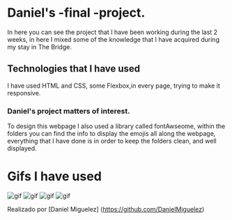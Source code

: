 # Daniel's -final -project.

In here you can see the project that I have been working during the last 2 weeks, in here I mixed some of the knowledge that I have acquired during my stay in The Bridge. 

## Technologies that I have used

I have used HTML and CSS, some Flexbox,in every page, trying to make it responsive.

### Daniel's project matters of interest.
To design this webpage I also used a library called fontAwseome, within the folders you can find the info to display the emojis all along the webpage, everything that I have done is in order to keep the folders clean, and well displayed.

# Gifs I have used

![gif](assets/Formulario-web.gif)
![gif](assets/Pagina-biografia.gif)
![gif](assets/portfolio-web.gif)
![gif](assets/Pagina-principal-web.gif)

Realizado por [Daniel Miguelez] (https://github.com/DanielMiguelez)